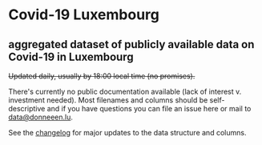 # Covid-19 Luxembourg
## aggregated dataset of publicly available data on Covid-19 in Luxembourg

~~Updated daily, usually by 18:00 local time (no promises).~~

There's currently no public documentation available (lack of interest v. investment needed).
Most filenames and columns should be self-descriptive and if you have questions you can file an issue here or mail to [data@donneeen.lu](mailto:data@donneeen.lu).

See the [changelog](CHANGELOG.md) for major updates to the data structure and columns.
